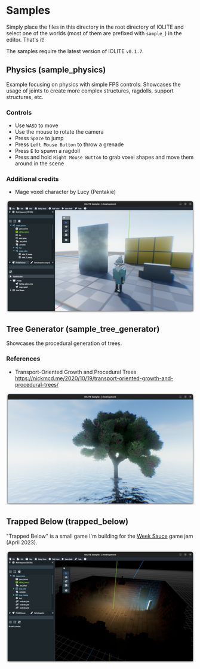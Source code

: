 # Samples

Simply place the files in this directory in the root directory of IOLITE and select one of the worlds (most of them are prefixed with `sample_`) in the editor. That's it!

The samples require the latest version of IOLITE `v0.1.7`.

## Physics (sample_physics)

Example focusing on physics with simple FPS controls. Showcases the usage of joints to create more complex structures, ragdolls, support structures, etc.

### Controls

- Use `WASD` to move
- Use the mouse to rotate the camera
- Press `Space` to jump
- Press `Left Mouse Button` to throw a grenade
- Press `E` to spawn a ragdoll
- Press and hold `Right Mouse Button` to grab voxel shapes and move them around in the scene

### Additional credits

- Mage voxel character by Lucy (Pentakie)

![Screenshot of the Physics Sample](../media/samples/sample_physics.png?raw=true)

## Tree Generator (sample_tree_generator)

Showcases the procedural generation of trees.

### References
- Transport-Oriented Growth and Procedural Trees  
<https://nickmcd.me/2020/10/19/transport-oriented-growth-and-procedural-trees/>

![Screenshot of the Tree Generator Sample](../media/samples/sample_tree_generator.png?raw=true)

## Trapped Below (trapped_below)

"Trapped Below" is a small game I'm building for the [Week Sauce](https://weeksauce.io/) game jam (April 2023).

![Screenshot of Trapped Below](../media/samples/trapped_below.png?raw=true)
